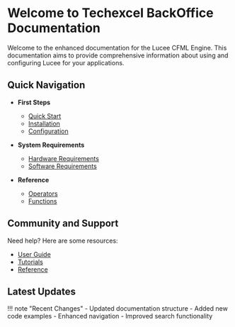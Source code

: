 # Welcome to Techexcel BackOffice Documentation

Welcome to the enhanced documentation for the Lucee CFML Engine. This documentation aims to provide comprehensive information about using and configuring Lucee for your applications.

## Quick Navigation

- **First Steps**
    - [Quick Start](getting-started/first-steps/quick-start.md)
    - [Installation](getting-started/first-steps/installation.md)
    - [Configuration](getting-started/first-steps/configuration.md)

- **System Requirements**
    - [Hardware Requirements](getting-started/system-requirements/hardware.md)
    - [Software Requirements](getting-started/system-requirements/software.md)

- **Reference**
    - [Operators](syntax/reference/operators.md)
    - [Functions](syntax/reference/functions.md)

## Community and Support

Need help? Here are some resources:

- [User Guide](getting-started/index.md)
- [Tutorials](tutorials/index.md)
- [Reference](reference/index.md)

## Latest Updates

!!! note "Recent Changes"
    - Updated documentation structure
    - Added new code examples
    - Enhanced navigation
    - Improved search functionality
